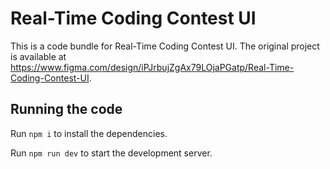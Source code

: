 
  # Real-Time Coding Contest UI

  This is a code bundle for Real-Time Coding Contest UI. The original project is available at https://www.figma.com/design/iPJrbujZgAx79LOjaPGatp/Real-Time-Coding-Contest-UI.

  ## Running the code

  Run `npm i` to install the dependencies.

  Run `npm run dev` to start the development server.
  